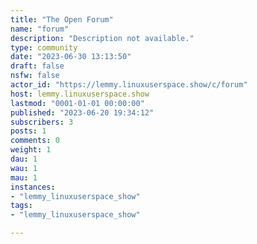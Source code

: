 ```yaml
---
title: "The Open Forum" 
name: "forum"
description: "Description not available."
type: community
date: "2023-06-30 13:13:50"
draft: false
nsfw: false
actor_id: "https://lemmy.linuxuserspace.show/c/forum"
host: lemmy.linuxuserspace.show
lastmod: "0001-01-01 00:00:00"
published: "2023-06-20 19:34:12"
subscribers: 3
posts: 1
comments: 0
weight: 1
dau: 1
wau: 1
mau: 1
instances:
- "lemmy_linuxuserspace_show"
tags: 
- "lemmy_linuxuserspace_show"

---
```


